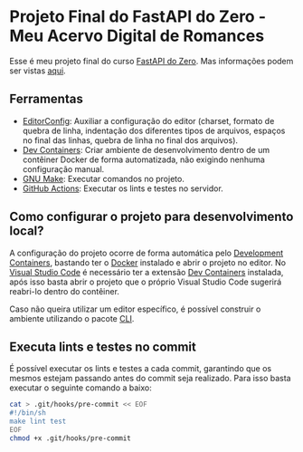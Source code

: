 # Projeto Final do FastAPI do Zero - Meu Acervo Digital de Romances

Esse é meu projeto final do curso [FastAPI do Zero](https://fastapidozero.dunossauro.com/). Mas informações podem ser vistas [aqui](https://fastapidozero.dunossauro.com/14/).

## Ferramentas

- [EditorConfig](https://editorconfig.org/): Auxiliar a configuração do editor (charset, formato de quebra de linha, indentação dos diferentes tipos de arquivos, espaços no final das linhas, quebra de linha no final dos arquivos).
- [Dev Containers](https://containers.dev/): Criar ambiente de desenvolvimento dentro de um contêiner Docker de forma automatizada, não exigindo nenhuma configuração manual.
- [GNU Make](https://www.gnu.org/software/make/): Executar comandos no projeto.
- [GitHub Actions](https://docs.github.com/pt/actions): Executar os lints e testes no servidor.

## Como configurar o projeto para desenvolvimento local?

A configuração do projeto ocorre de forma automática pelo [Development Containers](https://containers.dev/), bastando ter o [Docker](https://docs.docker.com/engine/install/) instalado e abrir o projeto no editor. No [Visual Studio Code](https://code.visualstudio.com/) é necessário ter a extensão [Dev Containers](https://marketplace.visualstudio.com/items?itemName=ms-vscode-remote.remote-containers) instalada, após isso basta abrir o projeto que o próprio Visual Studio Code sugerirá reabri-lo dentro do contêiner.

Caso não queira utilizar um editor específico, é possível construir o ambiente utilizando o pacote [CLI](https://www.npmjs.com/package/@devcontainers/cli).

## Executa lints e testes no commit

É possível executar os lints e testes a cada commit, garantindo que os mesmos estejam passando antes do commit seja realizado. Para isso basta executar o seguinte comando a baixo:

```sh
cat > .git/hooks/pre-commit << EOF
#!/bin/sh
make lint test
EOF
chmod +x .git/hooks/pre-commit
```
